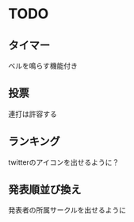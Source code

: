 TODO
====

## タイマー
ベルを鳴らす機能付き

## 投票
連打は許容する

## ランキング
twitterのアイコンを出せるように？

## 発表順並び換え
発表者の所属サークルを出せるように
